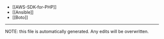 * [[AWS-SDK-for-PHP]]
* [[Ansible]]
* [[Boto]]

*****
NOTE: this file is automatically generated. Any edits will be overwritten.
